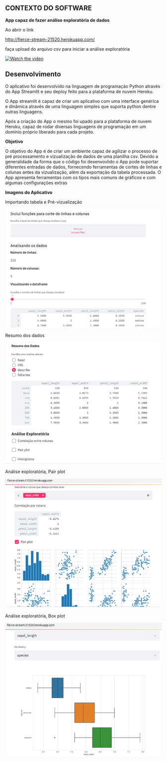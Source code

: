 ## CONTEXTO DO SOFTWARE

**App capaz de fazer análise exploratória de dados**

Ao abrir o link

http://fierce-stream-21520.herokuapp.com/

faça upload do arquivo csv para iniciar a análise exploratória


[![Watch the video](https://i.imgur.com/vKb2F1B.png)](https://youtu.be/CcbMccJeMvU)


## Desenvolvimento

O aplicativo foi desenvolvido na linguagem de programação Python através do App Streamlit e seu deploy feito para a plataforma de nuvem Heroku.

O App streamlit é capaz de criar um aplicativo com uma interface genérica e dinâmica através de uma linguagem simples que suporta python dentre outras linguagens.

Após a criação do App o mesmo foi upado para a plataforma de nuvem Heroku, capaz de rodar diversas linguagens de programação em um domínio próprio liberado para cada projeto.


**Objetivo**

O objetivo do App é de criar um ambiente capaz de agilizar o processo de pré processamento e vizualização de dados de uma planilha csv.
Devido a generalidade da forma que o código foi desenvovlido o App pode suportar diferentes entradas de dados, fornecendo ferramentas de cortes de linhas e colunas antes da vizualização, além da exportação da tabela processada.
O App apresenta ferramentas com os tipos mais comuns de gráficos e com algumas configurações extras


**Imagens do Aplicativo**

Importando tabela e Pré-vizualização

<p align="center"> 
<img src="https://github.com/lucasvascrocha/App_exploratory_analysis/blob/master/imagens%20app/1.png">
</p>


Resumo dos dados


<p align="center"> 
<img src="https://github.com/lucasvascrocha/App_exploratory_analysis/blob/master/imagens%20app/2.png">
</p>


Análise exploratória, Pair plot


<p align="center"> 
<img src="https://github.com/lucasvascrocha/App_exploratory_analysis/blob/master/imagens%20app/4.png">
</p>


Análise exploratória, Box plot


<p align="center"> 
<img src="https://github.com/lucasvascrocha/App_exploratory_analysis/blob/master/imagens%20app/5.png">
</p>
